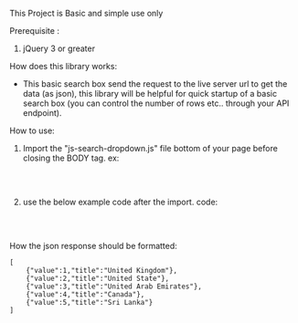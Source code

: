 This Project is Basic and simple use only

Prerequisite :

1. jQuery 3 or greater

How does this library works:

- This basic search box send the request to the live server url to get the data (as json), this library will be helpful
  for quick startup of a basic search box (you can control the number of rows etc.. through your API endpoint).

How to use:

1. Import the "js-search-dropdown.js" file bottom of your page before closing the BODY tag.
   ex:
   <pre>
   <script type="text/javascript" src="js-search-dropdown.js"></script>
   </pre>

2. use the below example code after the import.
   code:
   <pre>
   <script type="text/javascript">
     Jsd({ 
       identifier: "js-search", //<input type="text" name="countries" id="js-search">   
       fetch: "/json.php", //path for your json response    
       param: "q", //search parameter ex: https://google.com/search?q=  
     });    
   </script>
   </pre>

How the json response should be formatted:

    [
        {"value":1,"title":"United Kingdom"},
        {"value":2,"title":"United State"},
        {"value":3,"title":"United Arab Emirates"},
        {"value":4,"title":"Canada"},
        {"value":5,"title":"Sri Lanka"}
    ]
